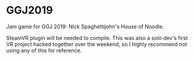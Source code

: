 # GGJ2019

Jam game for GGJ 2019: Nick Spaghettijohn's House of Noodle.

SteamVR plugin will be needed to compile. This was also a solo dev's first VR project hacked together over the weekend, so I highly recommend not using any of this for reference.
